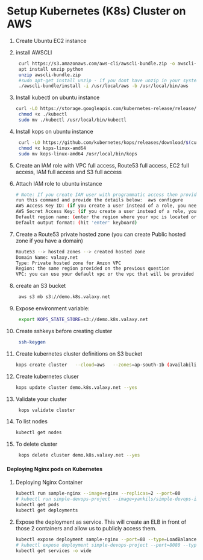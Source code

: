 # Setup Kubernetes (K8s) Cluster on AWS


1. Create Ubuntu EC2 instance
1. install AWSCLI
   ```sh
    curl https://s3.amazonaws.com/aws-cli/awscli-bundle.zip -o awscli-bundle.zip
    apt install unzip python
    unzip awscli-bundle.zip
    #sudo apt-get install unzip - if you dont have unzip in your system
    ./awscli-bundle/install -i /usr/local/aws -b /usr/local/bin/aws
    ```

1. Install kubectl on ubuntu instance
   ```sh
   curl -LO https://storage.googleapis.com/kubernetes-release/release/$(curl -s https://storage.googleapis.com/kubernetes-release/release/stable.txt)/bin/linux/amd64/kubectl
    chmod +x ./kubectl
    sudo mv ./kubectl /usr/local/bin/kubectl
   ```

1. Install kops on ubuntu instance
   ```sh
    curl -LO https://github.com/kubernetes/kops/releases/download/$(curl -s https://api.github.com/repos/kubernetes/kops/releases/latest | grep tag_name | cut -d '"' -f 4)/kops-linux-amd64
    chmod +x kops-linux-amd64
    sudo mv kops-linux-amd64 /usr/local/bin/kops
    ```
1. Create an IAM role with VPC full access, Route53 full access, EC2 full access, IAM full access and S3 full access

1. Attach IAM role to ubuntu instance
   ```sh
   # Note: If you create IAM user with programmatic access then provide Access keys. Otherwise region information is enough
   run this command and provide the details below:  aws configure
   AWS Access Key ID: (if you create a user instead of a role, you need to provide this info. If you create a role, just hit 'enter' on the keyboard)
   AWS Secret Access Key: (if you create a user instead of a role, you need to provide this info. If you create a role, just hit 'enter' on the keyboard)
   Default region name: (enter the region where your vpc is located or the region given to you)
   Default output format: (hit 'enter' keyboard)
   

    ```

1. Create a Route53 private hosted zone (you can create Public hosted zone if you have a domain)
   ```sh
   Route53 --> hosted zones --> created hosted zone  
   Domain Name: valaxy.net
   Type: Private hosted zone for Amzon VPC
   Region: the same region provided on the previous question
   VPC: you can use your default vpc or the vpc that will be provided to you
   ```

1. create an S3 bucket
   ```sh
    aws s3 mb s3://demo.k8s.valaxy.net
   ```
1. Expose environment variable:
   ```sh
    export KOPS_STATE_STORE=s3://demo.k8s.valaxy.net
   ```

1. Create sshkeys before creating cluster
   ```sh
    ssh-keygen
   ```

1. Create kubernetes cluster definitions on S3 bucket
   ```sh
   kops create cluster   --cloud=aws   --zones=ap-south-1b (availability zone of your instance) --name=demo.k8s.valaxy.net (name of the cluster) --dns-zone=valaxy.net (name of the dns)   --dns private 
    ```

1. Create kubernetes cluser
    ```sh
    kops update cluster demo.k8s.valaxy.net --yes
    ```

1. Validate your cluster
     ```sh
      kops validate cluster
    ```

1. To list nodes
   ```sh
   kubectl get nodes
   ```

1. To delete cluster
    ```sh
     kops delete cluster demo.k8s.valaxy.net --yes
    ```
   
#### Deploying Nginx pods on Kubernetes
1. Deploying Nginx Container
    ```sh
    kubectl run sample-nginx --image=nginx --replicas=2 --port=80
    # kubectl run simple-devops-project --image=yankils/simple-devops-image --replicas=2 --port=8080
    kubectl get pods
    kubectl get deployments
   ```

1. Expose the deployment as service. This will create an ELB in front of those 2 containers and allow us to publicly access them.
   ```sh
   kubectl expose deployment sample-nginx --port=80 --type=LoadBalancer
   # kubectl expose deployment simple-devops-project --port=8080 --type=LoadBalancer
   kubectl get services -o wide
   ```
